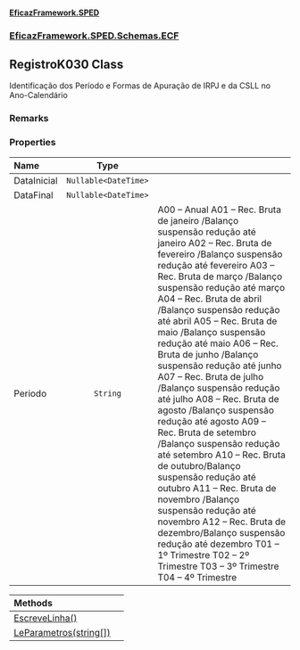 #### [EficazFramework.SPED](EficazFrameworkSPED.md 'EficazFramework SPED')
### [EficazFramework.SPED.Schemas.ECF](EficazFramework.SPED.Schemas.ECF.md 'EficazFramework.SPED.Schemas.ECF')

## RegistroK030 Class

Identificação dos Período e Formas de Apuração de IRPJ e da CSLL no Ano-Calendário

### Remarks
### Properties

| Name | Type | |
| :--- | :---: | :--- |
| DataInicial | `Nullable<DateTime>` |  |
| DataFinal | `Nullable<DateTime>` |  |
| Periodo | `String` | A00 – Anual            A01 – Rec. Bruta de janeiro /Balanço suspensão redução até janeiro            A02 – Rec. Bruta de fevereiro /Balanço suspensão redução até fevereiro            A03 – Rec. Bruta de março /Balanço suspensão redução até março            A04 – Rec. Bruta de abril /Balanço suspensão redução até abril            A05 – Rec. Bruta de maio /Balanço suspensão redução até maio            A06 – Rec. Bruta de junho /Balanço suspensão redução até junho            A07 – Rec. Bruta de julho /Balanço suspensão redução até julho            A08 – Rec. Bruta de agosto /Balanço suspensão redução até agosto            A09 – Rec. Bruta de setembro /Balanço suspensão redução até setembro            A10 – Rec. Bruta de outubro/Balanço suspensão redução até outubro            A11 – Rec. Bruta de novembro /Balanço suspensão redução até novembro            A12 – Rec. Bruta de dezembro/Balanço suspensão redução até dezembro            T01 – 1º Trimestre            T02 – 2º Trimestre            T03 – 3º Trimestre            T04 – 4º Trimestre |

| Methods | |
| :--- | :--- |
| [EscreveLinha()](EficazFramework.SPED.Schemas.ECF/RegistroK030/EscreveLinha().md 'EficazFramework.SPED.Schemas.ECF.RegistroK030.EscreveLinha()') | |
| [LeParametros(string[])](EficazFramework.SPED.Schemas.ECF/RegistroK030/LeParametros(string[]).md 'EficazFramework.SPED.Schemas.ECF.RegistroK030.LeParametros(string[])') | |
